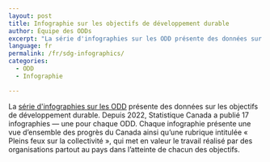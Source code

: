 ```yaml
---
layout: post
title: Infographie sur les objectifs de développement durable
author: Équipe des ODDs
excerpt: "La série d'infographies sur les ODD présente des données sur les objectifs de développement durable. Elles présentent un aperçu des 17 objectifs à l’aide d’infographies en utilisant les données disponibles pour faire rapport du progrès du Canada vis-à-vis le Programme de développement durable à l'horizon 2030."
language: fr
permalink: /fr/sdg-infographics/
categories:
  - ODD
  - Infographie

---
```

La [série d'infographies sur les ODD](https://www150.statcan.gc.ca/n1/pub/11-637-x/11-637-x2022001-fra.htm) présente des données sur les objectifs de développement durable. Depuis 2022, Statistique Canada a publié 17 infographies — une pour chaque ODD. Chaque infographie présente une vue d’ensemble des progrès du Canada ainsi qu’une rubrique intitulée « Pleins feux sur la collectivité », qui met en valeur le travail réalisé par des organisations partout au pays dans l’atteinte de chacun des objectifs.

